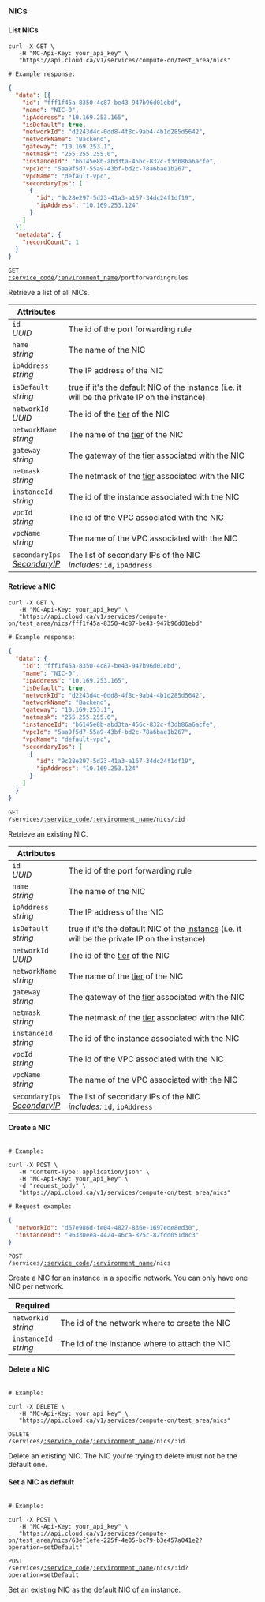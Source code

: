 ### NICs


<!-------------------- LIST NICS -------------------->


#### List NICs


```shell
curl -X GET \
   -H "MC-Api-Key: your_api_key" \
   "https://api.cloud.ca/v1/services/compute-on/test_area/nics"

# Example response:
```
```json
{
  "data": [{
    "id": "fff1f45a-8350-4c87-be43-947b96d01ebd",
    "name": "NIC-0",
    "ipAddress": "10.169.253.165",
    "isDefault": true,
    "networkId": "d2243d4c-0dd8-4f8c-9ab4-4b1d285d5642",
    "networkName": "Backend",
    "gateway": "10.169.253.1",
    "netmask": "255.255.255.0",
    "instanceId": "b6145e8b-abd3ta-456c-832c-f3db86a6acfe",
    "vpcId": "5aa9f5d7-55a9-43bf-bd2c-78a6bae1b267",
    "vpcName": "default-vpc",
    "secondaryIps": [
      {
        "id": "9c28e297-5d23-41a3-a167-34dc24f1df19",
        "ipAddress": "10.169.253.124"
      }
    ]
  }],
  "metadata": {
    "recordCount": 1
  }
}
```

<code>GET <a href="#service-connections">:service_code</a>/<a href="#environments">:environment_name</a>/portforwardingrules</code>

Retrieve a list of all NICs.

Attributes | &nbsp;
---------- | -----
`id`<br/>*UUID* | The id of the port forwarding rule
`name`<br/>*string* | The name of the NIC
`ipAddress`<br/>*string* | The IP address of the NIC
`isDefault`<br/>*string* | true if it's the default NIC of the [instance](#instances) (i.e. it will be the private IP on the instance)
`networkId`<br/>*UUID* | The id of the [tier](#tiers) of the NIC
`networkName`<br/>*string* | The name of the [tier](#tiers) of the NIC
`gateway`<br/>*string* | The gateway of the [tier](#tiers) associated with the NIC
`netmask`<br/>*string* | The netmask of the [tier](#tiers) associated with the NIC
`instanceId`<br/>*string* | The id of the instance associated with the NIC
`vpcId`<br/>*string* | The id of the VPC associated with the NIC
`vpcName`<br/>*string* | The name of the VPC associated with the NIC
`secondaryIps`<br/>*[SecondaryIP](#list-secondary-ips)* | The list of secondary IPs of the NIC<br/>*includes:* `id`, `ipAddress`


<!-------------------- RETRIEVE A NIC -------------------->


#### Retrieve a NIC


```shell
curl -X GET \
   -H "MC-Api-Key: your_api_key" \
   "https://api.cloud.ca/v1/services/compute-on/test_area/nics/fff1f45a-8350-4c87-be43-947b96d01ebd"

# Example response:
```
```json
{
  "data": {
    "id": "fff1f45a-8350-4c87-be43-947b96d01ebd",
    "name": "NIC-0",
    "ipAddress": "10.169.253.165",
    "isDefault": true,
    "networkId": "d2243d4c-0dd8-4f8c-9ab4-4b1d285d5642",
    "networkName": "Backend",
    "gateway": "10.169.253.1",
    "netmask": "255.255.255.0",
    "instanceId": "b6145e8b-abd3ta-456c-832c-f3db86a6acfe",
    "vpcId": "5aa9f5d7-55a9-43bf-bd2c-78a6bae1b267",
    "vpcName": "default-vpc",
    "secondaryIps": [
      {
        "id": "9c28e297-5d23-41a3-a167-34dc24f1df19",
        "ipAddress": "10.169.253.124"
      }
    ]
  }
}
```

<code>GET /services/<a href="#service-connections">:service_code</a>/<a href="#environments">:environment_name</a>/nics/:id</code>

Retrieve an existing NIC.

Attributes | &nbsp;
---------- | -----
`id`<br/>*UUID* | The id of the port forwarding rule
`name`<br/>*string* | The name of the NIC
`ipAddress`<br/>*string* | The IP address of the NIC
`isDefault`<br/>*string* | true if it's the default NIC of the [instance](#instances) (i.e. it will be the private IP on the instance)
`networkId`<br/>*UUID* | The id of the [tier](#tiers) of the NIC
`networkName`<br/>*string* | The name of the [tier](#tiers) of the NIC
`gateway`<br/>*string* | The gateway of the [tier](#tiers) associated with the NIC
`netmask`<br/>*string* | The netmask of the [tier](#tiers) associated with the NIC
`instanceId`<br/>*string* | The id of the instance associated with the NIC
`vpcId`<br/>*string* | The id of the VPC associated with the NIC
`vpcName`<br/>*string* | The name of the VPC associated with the NIC
`secondaryIps`<br/>*[SecondaryIP](#list-secondary-ips)* | The list of secondary IPs of the NIC<br/>*includes:* `id`, `ipAddress`


<!-------------------- CREATE A NIC -------------------->


#### Create a NIC


```shell

# Example:

curl -X POST \
   -H "Content-Type: application/json" \
   -H "MC-Api-Key: your_api_key" \
   -d "request_body" \
   "https://api.cloud.ca/v1/services/compute-on/test_area/nics"

# Request example:
```
```json
{
  "networkId": "d67e986d-fe04-4827-836e-1697ede8ed30",
  "instanceId": "96330eea-4424-46ca-825c-82fdd051d8c3"
}
```


<code>POST /services/<a href="#service-connections">:service_code</a>/<a href="#environments">:environment_name</a>/nics</code>

Create a NIC for an instance in a specific network. You can only have one NIC per network.

Required | &nbsp;
------ | -----------
`networkId`<br/>*string* | The id of the network where to create the NIC
`instanceId`<br/>*string* | The id of the instance where to attach the NIC


<!-------------------- DELETE A NIC -------------------->


#### Delete a NIC


```shell

# Example:

curl -X DELETE \
   -H "MC-Api-Key: your_api_key" \
   "https://api.cloud.ca/v1/services/compute-on/test_area/nics"
```

<code>DELETE /services/<a href="#service-connections">:service_code</a>/<a href="#environments">:environment_name</a>/nics/:id</code>

Delete an existing NIC. The NIC you're trying to delete must not be the default one.


<!-------------------- SET A NIC AS DEFAULT -------------------->


#### Set a NIC as default


```shell

# Example:

curl -X POST \
   -H "MC-Api-Key: your_api_key" \
   "https://api.cloud.ca/v1/services/compute-on/test_area/nics/63ef1efe-225f-4e05-bc79-b3e457a041e2?operation=setDefault"
```

<code>POST /services/<a href="#service-connections">:service_code</a>/<a href="#environments">:environment_name</a>/nics/:id?operation=setDefault</code>

Set an existing NIC as the default NIC of an instance.
